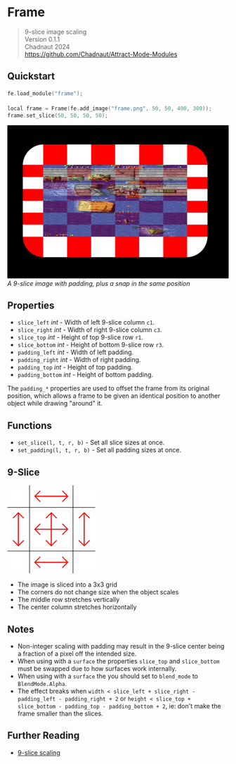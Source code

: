 # Frame

> 9-slice image scaling  
> Version 0.1.1  
> Chadnaut 2024  
> https://github.com/Chadnaut/Attract-Mode-Modules

## Quickstart

```cpp
fe.load_module("frame");

local frame = Frame(fe.add_image("frame.png", 50, 50, 400, 300));
frame.set_slice(50, 50, 50, 50);
```

![Example](example.png)\
*A 9-slice image with padding, plus a snap in the same position*

## Properties

- `slice_left` *int* - Width of left 9-slice column `c1`.
- `slice_right` *int* - Width of right 9-slice column `c3`.
- `slice_top` *int* - Height of top 9-slice row `r1`.
- `slice_bottom` *int* - Height of bottom 9-slice row `r3`.
- `padding_left` *int* - Width of left padding.
- `padding_right` *int* - Width of right padding.
- `padding_top` *int* - Height of top padding.
- `padding_bottom` *int* - Height of bottom padding.

The `padding_*` properties are used to offset the frame from its original position, which allows a frame to be given an identical position to another object while drawing "around" it.

## Functions

- `set_slice(l, t, r, b)` - Set all slice sizes at once.
- `set_padding(l, t, r, b)` - Set all padding sizes at once.

## 9-Slice

![Example](example-slice.png)

- The image is sliced into a 3x3 grid
- The corners do not change size when the object scales
- The middle row stretches vertically
- The center column stretches horizontally

## Notes

- Non-integer scaling with padding may result in the 9-slice center being a fraction of a pixel off the intended size.
- When using with a `surface` the properties `slice_top` and `slice_bottom` must be swapped due to how surfaces work internally.
- When using with a `surface` the you should set to `blend_mode` to `BlendMode.Alpha`.
- The effect breaks when `width < slice_left + slice_right - padding_left - padding_right + 2` or `height < slice_top + slice_bottom - padding_top - padding_bottom + 2`, ie: don't make the frame smaller than the slices.

## Further Reading

- [9-slice scaling](https://en.wikipedia.org/wiki/9-slice_scaling)